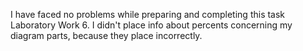 I have faced no problems while preparing and completing this task Laboratory Work 6. I didn't place info about percents concerning my diagram parts, because they place incorrectly. 
